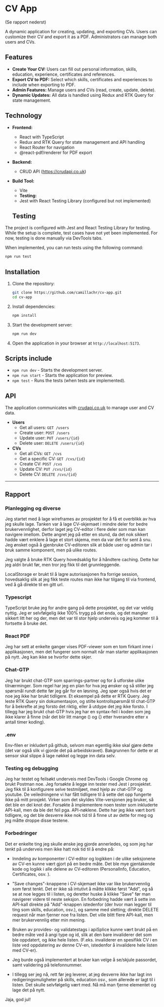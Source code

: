 # CV App

(Se rapport nederst)

A dynamic application for creating, updating, and exporting CVs. Users can customize their CV and export it as a PDF. Administrators can manage both users and CVs.

## Features

- **Create Your CV:** Users can fill out personal information, skills, education, experience, certificates and references.
- **Export CV to PDF:** Select which skills, certificates and experiences to include when exporting to PDF.
- **Admin Features:** Manage users and CVs (read, create, update, delete).
- **Dynamic Updates:** All data is handled using Redux and RTK Query for state management.

## Technology

- **Frontend:**
  - React with TypeScript
  - Redux and RTK Query for state management and API handling
  - React Router for navigation
  - @react-pdf/renderer for PDF export
- **Backend:**
  - CRUD API (https://crudapi.co.uk)
- **Build Tool:**

  - Vite
  - **Testing:**
  - Jest with React Testing Library (configured but not implemented)

  ## Testing

The project is configured with Jest and React Testing Library for testing. While the setup is complete, test cases have not yet been implemented. For now, testing is done manually via DevTools tabs.

When implemented, you can run tests using the following command:

```bash
npm run test
```

## Installation

1. Clone the repository:

   ```bash
   git clone https://github.com/camillachr/cv-app.git
   cd cv-app
   ```

2. Install dependencies:

   ```bash
   npm install
   ```

3. Start the development server:

   ```bash
   npm run dev
   ```

4. Open the application in your browser at `http://localhost:5173`.

## Scripts include

- `npm run dev` - Starts the development server.
- `npm run start` - Starts the application for preview.
- `npm test` - Runs the tests (when tests are implemented).

## API

The application communicates with [crudapi.co.uk](https://crudapi.co.uk) to manage user and CV data.

- **Users**
  - Get all users: `GET /users`
  - Create user: `POST /users`
  - Update user: `PUT /users/{id}`
  - Delete user: `DELETE /users/{id}`
- **CVs**
  - Get all CVs: `GET /cvs`
  - Get a specific CV: `GET /cvs/{id}`
  - Create CV: `POST /cvs`
  - Update CV: `PUT /cvs/{id}`
  - Delete CV: `DELETE /cvs/{id}`

---

## Rapport

### Planlegging og diverse

Jeg startet med å lage wireframes av prosjektet for å få et overblikk av hva jeg skulle lage. Tanken var å lage CV-skjemaet i mindre deler for bedre brukervennlighet, derfor laget jeg CV-editor i flere deler som man kan navigere imellom. Dette angret jeg på etter en stund, da det nok sikkert hadde vært enklere å lage et stort skjema, men da var det for sent å snu. Jeg ønsket også å gjenbruke CV-editoren slik at både user og admin tar i bruk samme komponent, men på ulike routes.

Jeg valgte å bruke RTK Query hovedsaklig for å håndtere caching. Dette har jeg aldri brukt før, men tror jeg fikk til det grunnleggende.

LocalStorage er brukt til å lagre autorisasjonen fra forrige session, hovedsaklig slik at jeg fikk teste routes man ikke har tilgang til via frontend, ved å gå direkte til en gitt url.

### Typescript

TypeScript bruke jeg for andre gang på dette prosjektet, og det var veldig nyttig. Jeg er selvfølgelig ikke 100% trygg på det enda, og det mangler sikkert litt her og der, men det var til stor hjelp underveis og jeg kommer til å fortsette å bruke det.

### React PDF

Jeg har sett at enkelte ganger vises PDF-viewer som en tom firkant inne i applikasjonen, men det fungerer som normalt når man starter applikasjonen på nytt. Jeg kan ikke se hvorfor dette skjer.

### Chat-GTP

Jeg har brukt chat-GTP som sparrings-partner og for å utforske ulike tilnærminger. Som regel har jeg en plan for hva jeg ønsker og så stiller jeg spørsmål rundt dette før jeg går for en løsning. Jeg spør også hvis det er noe jeg ikke har brukt tidligere. Et eksempel på dette er RTK Query. Jeg leste RTK Query sin dokumentasjon, og stilte kontrollspørsmål til chat-GTP for å bekrefte at jeg forsto det riktig, eller å utdype det jeg ikke forsto. I tillegg har jeg brukt chat-GTP hvis jeg har en syntax-feil i koden som jeg ikke klarer å finne (når det blir litt mange () og {} etter hverandre etter x antall timer koding).

### .env

Env-filen er inkludert på github, selvom man egentlig ikke skal gjøre dette (det var også slik vi gjorde det på arbeidskravet). Bakgrunnen for dette er at sensor skal slippe å lage nøkkel og legge inn data selv.

### Testing og debugging

Jeg har testet og feilsøkt underveis med DevTools i Google Chrome og brukt Postman noe.
Jeg forsøkte å legge inn tester med Jest i prosjektet. Jeg fikk til å konfigurere selve testmiljøet, med hjelp av chat-GTP og youtube. De veiledningene vi har fått tidligere til å sette det opp fungerte ikke på mitt prosjekt. Virker som det skyldes Vite-versjonen jeg bruker, så det ble en del knot der. Forsøkte å implementere noen tester som inkluderte API-kall, men da ble det feil pga. API-nøklene. Dette har jeg ikke vært borti tidligere, og det ble desverre ikke nok tid til å finne ut av dette for meg og jeg måtte droppe disse testene.

### Forbedringer

Det er enkelte ting jeg skulle ønske jeg gjorde annerledes, og som jeg har tenkt på underveis men ikke hatt nok tid til å endre på:

- Inndeling av komponenter i CV-editor og logikken i de ulike seksjonene av CV-en kunne vært gjort på en bedre måte. Det ble mye gjentakende kode og logikk i alle delene av CV-editoren (PersonalInfo, Education, Certificates, osv. ).

- "Save changes"-knappene i CV-skjemaet ikke var like brukervennlig som først tenkt. Det er ikke så intutivt å måtte klikke først "Add", og så se at noe legges til i listen, og deretter huske å klikke "Save" før man navigerer videre til neste seksjon. En forbedring hadde vært å sette inn API-kall direkte på "Add"-knappen istedenfor (der hvor man legger til ting som skills, education, osv.), og samme med sletting; direkte DELETE request når man fjerner noe fra listen. Det ville blitt flere API-kall, men mer brukervennlig etter min mening.

- Bruken av provides- og validatestags i apiSplice kunne vært brukt på en bedre måte ved å angi type og id, slik at den bare invaliderer det som ble oppdatert, og ikke hele listen. (F.eks. invaliderer en spesifikk CV i en liste ved oppdatering av denne CV-en, istedenfor å invalidere hele listen med CV-er).

- Jeg burde også implementert at bruker kan velge å se/skjule passordet, samt validering på telefonnummer.

- I tillegg ser jeg nå, rett før jeg leverer, at jeg desverre ikke har lagt inn redigeringsmuligheter på skills, education osv., som allerede er lagt til i listen. Det skulle selvfølgelig vært med. Nå må man fjerne elementet og lage det på nytt.

Jaja, god jul!
